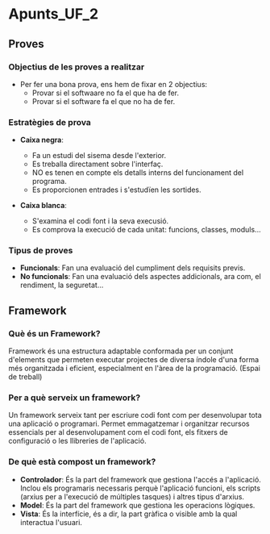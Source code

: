 # Apunts_UF_2

## Proves

### Objectius de les proves a realitzar
  - Per fer una bona prova, ens hem de fixar en 2 objectius:
    - Provar si el softwaare no fa el que ha de fer.
    - Provar si el software fa el que no ha de fer.

### Estratègies de prova
  - **Caixa negra**:
    - Fa un estudi del sisema desde l'exterior.
    - Es treballa directament sobre l'interfaç.
    - NO es tenen en compte els detalls interns del funcionament del programa.
    - Es proporcionen entrades i s'estudïen les sortides.
    
  - **Caixa blanca**:
    - S'examina el codi font i la seva execusió.
    - Es comprova la execució de cada unitat: funcions, classes, moduls...

### Tipus de proves
  - **Funcionals**: Fan una evaluació del cumpliment dels requisits previs.
  - **No funcionals**: Fan una evaluació dels aspectes addicionals, ara com, el rendiment, la seguretat...

## Framework

### Què és un Framework?
Framework és una estructura adaptable conformada per un conjunt d'elements que permeten executar projectes de diversa índole d'una forma més organitzada i eficient, especialment en l'àrea de la programació. (Espai de treball)

### Per a què serveix un framework?
Un framework serveix tant per escriure codi font com per desenvolupar tota una aplicació o programari. Permet emmagatzemar i organitzar recursos essencials per al desenvolupament com el codi font, els fitxers de configuració o les llibreries de l'aplicació.

### De què està compost un framework?
  - **Controlador**: És la part del framework que gestiona l'accés a l'aplicació. Inclou els programaris necessaris perquè l'aplicació funcioni, els scripts (arxius per a l'execució de múltiples tasques) i altres tipus d'arxius.
  - **Model**: És la part del framework que gestiona les operacions lògiques.
  - **Vista**: És la interfície, és a dir, la part gràfica o visible amb la qual interactua l'usuari.


